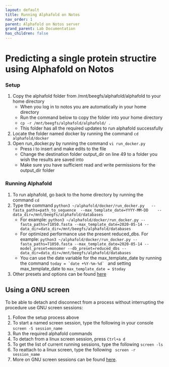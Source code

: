 ```yaml
---
layout: default
title: Running Alphafold on Notos
nav_order: 1
parent: Alphafold on Notos server 
grand_parent: Lab Documentation
has_children: false
---
```


# Predicting a single protein structire using Alphafold on Notos 

### Setup
1. Copy the alphafold folder from /mnt/beegfs/alphafold/alphafold to your home directory
    * When you log in to notos you are automatically in your home directory
    * Run the command below to copy the folder into your home directory
    * ``` cp -r /mnt/beegfs/alphafold/alphafold/ . ``` 
    * This folder has all the required updates to run alphafold successfully
2. Locate the folder named docker by running the command ``` cd alphafold/docker ``` 
3. Open run_docker.py by running the command ``` vi run_docker.py ```
    * Press i to insert and make edits to the file
    * Change the destination folder output_dir on line 49 to a folder you wish the results are saved into
    * Make sure you have sufficient read and write permissions for the output_dir folder

### Running Alphafold
1. To run alphafold, go back to the home directory by running the command ``` cd ``` 
2. Type the command ``` python3 ~/alphafold/docker/run_docker.py   --fasta_paths=path_to_sequence  --max_template_date=YYYY-MM-DD    --data_dir=/mnt/beegfs/alphafold/databases ```
    * For example: ``` python3 ~/alphafold/docker/run_docker.py --fasta_paths=T1050.fasta --max_template_date=2020-05-14 --data_dir=data_dir=/mnt/beegfs/alphafold/databases ```
    * For optimized performance use the present reduced_dbs. For example: ``` python3 ~/alphafold/docker/run_docker.py --fasta_paths=T1050.fasta --max_template_date=2020-05-14 --model_preset=monomer --db_preset=reduced_dbs --data_dir=data_dir=/mnt/beegfs/alphafold/databases ```
    * You can use the date variable for the max_template_date by running the command ```today = `date +%Y-%m-%d` ``` and setting max_template_date to ``` max_template_date = $today ```
3. Other presets and options can be found [here](https://luquelab.github.io/Athena/courses/NOTOS/alphafold.html)

## Using a GNU screen
To be able to detach and disconnect from a process without interrupting the procedure use GNU screen sessions: 

1. Follow the setup process above
2. To start a named screen session, type the following in your console ```screen -S session_name  ```
3. Run the required alphafold commands
4. To detach from a linux screen session, press ``` Ctrl+a d ```
5. To get the list of current running sessions, type the following ``` screen -ls ```
6. To reattach to a linux screen, type the following ``` screen -r session_name```
7. More on GNU screen sessions can be found [here](https://linuxize.com/post/how-to-use-linux-screen/).

